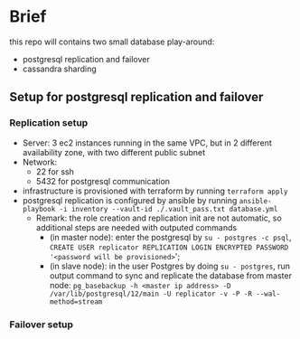 # Brief

this repo will contains two small database play-around:

- postgresql replication and failover
- cassandra sharding

## Setup for postgresql replication and failover

### Replication setup

- Server: 3 ec2 instances running in the same VPC, but in 2 different availability zone, with two different public subnet
- Network:
    - 22 for ssh
    - 5432 for postgresql communication
- infrastructure is provisioned with terraform by running ``terraform apply``
- postgresql replication is configured by ansible by running ``ansible-playbook -i inventory --vault-id ./.vault_pass.txt database.yml``
    - Remark: the role creation and replication init are not automatic, so additional steps are needed with outputed commands
        - (in master node): enter the postgresql by `su - postgres -c psql`,  `CREATE USER replicator REPLICATION LOGIN ENCRYPTED PASSWORD '<password will be provisioned>`';
        - (in slave node): in the user Postgres by doing ``su - postgres``, run output command to sync and replicate the database from master node: ``pg_basebackup -h <master ip address> -D /var/lib/postgresql/12/main -U replicator -v -P -R --wal-method=stream``

### Failover setup
